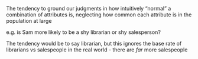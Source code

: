 The tendency to ground our judgments in how intuitively “normal” a combination of attributes is, neglecting how common each attribute is in the population at large

e.g. is Sam more likely to be a shy librarian or shy salesperson?

The tendency would be to say librarian, but this ignores the base rate of librarians vs salespeople in the real world - there are _far_ more salespeople